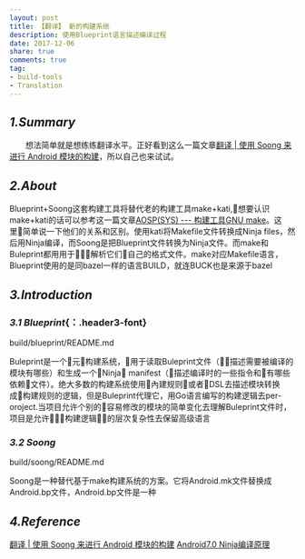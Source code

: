 ```yaml
---
layout: post
title: 【翻译】 新的构建系统
description: 使用Blueprint语言描述编译过程
date: 2017-12-06
share: true
comments: true
tag:
- build-tools
- Translation
---
```

## *1.Summary*
&emsp;&emsp;想法简单就是想练练翻译水平。正好看到这么一篇文章[翻译 | 使用 Soong 来进行 Android 模块的构建](http://www.10tiao.com/html/685/201704/2649516116/1.html)，所以自己也来试试。
## *2.About*
Blueprint+Soong这套构建工具将替代老的构建工具make+kati,想要认识make+kati的话可以参考这一篇文章[AOSP(SYS) --- 构建工具GNU make]({{site.baseurl}}/blog/2017-10-22/2017-10-22-aosp-build-tools-gnumake)。这里简单说一下他们的关系和区别。使用kati将Makefile文件转换成Ninja files，然后用Ninja编译，而Soong是把Blueprint文件转换为Ninja文件。而make和Buleprint都用用于解析它们自己的格式文件。make对应Makefile语言，Blueprint使用的是同bazel一样的语言BUILD，就连BUCK也是来源于bazel
## *3.Introduction*
### *3.1 Blueprint*{：.header3-font}
build/blueprint/README.md

Buleprint是一个元构建系统，用于读取Buleprint文件（描述需要被编译的模块有哪些）和生成一个Ninja manifest（描述编译时的一些指令和有哪些依赖文件）。绝大多数的构建系统使用內建规则或者DSL去描述模块转换成构建规则的逻辑，但是Buleprint代理它，用Go语言编写的构建逻辑去per-oroject.当项目允许个别的容易修改的模块的简单变化去理解Buleprint文件时，项目是允许构建逻辑的层次复杂性去保留高级语言

### *3.2 Soong*
build/soong/README.md

Soong是一种替代基于make构建系统的方案。它将Android.mk文件替换成Android.bp文件，Android.bp文件是一种



## *4.Reference*
[翻译 | 使用 Soong 来进行 Android 模块的构建](http://www.10tiao.com/html/685/201704/2649516116/1.html)
[Android7.0 Ninja编译原理](http://blog.csdn.net/chaoy1116/article/details/53063082)

